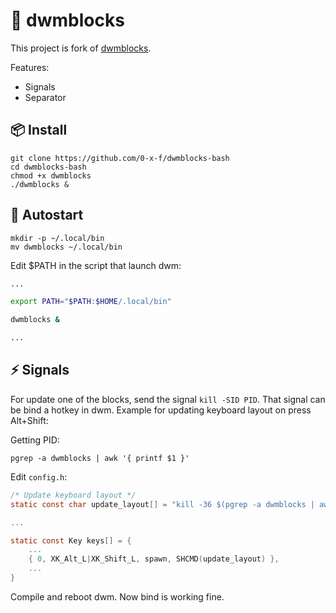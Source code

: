 # 🧱 dwmblocks

This project is fork of [dwmblocks](https://github.com/torrinfail/dwmblocks).

Features:
- Signals
- Separator

## 📦 Install

```
git clone https://github.com/0-x-f/dwmblocks-bash
cd dwmblocks-bash
chmod +x dwmblocks
./dwmblocks &
```

## 🚀 Autostart

```
mkdir -p ~/.local/bin
mv dwmblocks ~/.local/bin
```

Edit $PATH in the script that launch dwm:

```sh
...

export PATH="$PATH:$HOME/.local/bin"

dwmblocks &

...
```

## ⚡️ Signals

For update one of the blocks, send the signal `kill -SID PID`. That signal can be bind a hotkey in dwm.
Example for updating keyboard layout on press Alt+Shift:

Getting PID:

```
pgrep -a dwmblocks | awk '{ printf $1 }'
```

Edit `config.h`:

```c
/* Update keyboard layout */
static const char update_layout[] = "kill -36 $(pgrep -a dwmblocks | awk '{ printf $1 }')";

...

static const Key keys[] = {
	...
	{ 0, XK_Alt_L|XK_Shift_L, spawn, SHCMD(update_layout) },
	...
}
```

Compile and reboot dwm. Now bind is working fine.


